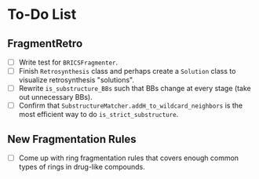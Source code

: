# To-Do List

## FragmentRetro
- [ ] Write test for `BRICSFragmenter`.
- [ ] Finish `Retrosynthesis` class and perhaps create a `Solution` class to visualize retrosynthesis "solutions".
- [ ] Rewrite `is_substructure_BBs` such that BBs change at every stage (take out unnecessary BBs).
- [ ] Confirm that `SubstructureMatcher.addH_to_wildcard_neighbors` is the most efficient way to do `is_strict_substructure`.

## New Fragmentation Rules
- [ ] Come up with ring fragmentation rules that covers enough common types of rings in drug-like compounds.